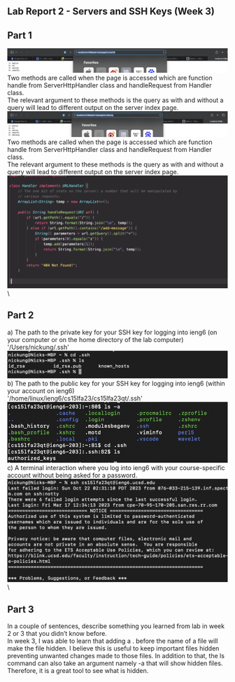 ## Lab Report 2 - Servers and SSH Keys (Week 3)
## Part 1
![Image](serverOutput1.png)\
Two methods are called when the page is accessed which are function handle from ServerHttpHandler class and handleRequest from Handler class.\
The relevant argument to these methods is the query as with and without a query will lead to different output on the server index page.\
![Image](serverOutput2.png)\
Two methods are called when the page is accessed which are function handle from ServerHttpHandler class and handleRequest from Handler class.\
The relevant argument to these methods is the query as with and without a query will lead to different output on the server index page.\
![Image](stringServerCode.png)\
## Part 2
a) The path to the private key for your SSH key for logging into ieng6 (on your computer or on the home directory of the lab computer)\
'/Users/nickung/.ssh'
![Image](privateKeyPath.png)\
b) The path to the public key for your SSH key for logging into ieng6 (within your account on ieng6)\
'/home/linux/ieng6/cs15lfa23/cs15lfa23qt/.ssh'
![Image](publicKeyPath.png)\
c) A terminal interaction where you log into ieng6 with your course-specific account without being asked for a password.
![Image](terminalInteraction.png)\
## Part 3
In a couple of sentences, describe something you learned from lab in week 2 or 3 that you didn’t know before.\
In week 3, I was able to learn that adding a . before the name of a file will make the file hidden. I believe this is useful to keep important files hidden preventing unwanted changes made to those files. In addition to that, the ls command can also take an argument namely -a that will show hidden files. Therefore, it is a great tool to see what is hidden.
